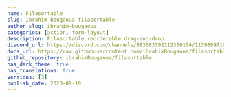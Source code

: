```yaml
---
name: Filasortable
slug: ibrahim-bougaoua-filasortable
author_slug: ibrahim-bougaoua
categories: [action, form-layout]
description: Filasortable reorderable drag-and-drop.
discord_url: https://discord.com/channels/883083792112300104/1139899718588174438
docs_url: https://raw.githubusercontent.com/ibrahimBougaoua/filasortable/main/README.md
github_repository: ibrahimBougaoua/filasortable
has_dark_theme: true
has_translations: true
versions: [3]
publish_date: 2023-09-19
---
```

